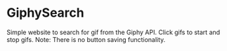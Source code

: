 # GiphySearch
Simple website to search for gif from the Giphy API. Click gifs to start and stop gifs.
Note: There is no button saving functionality. 